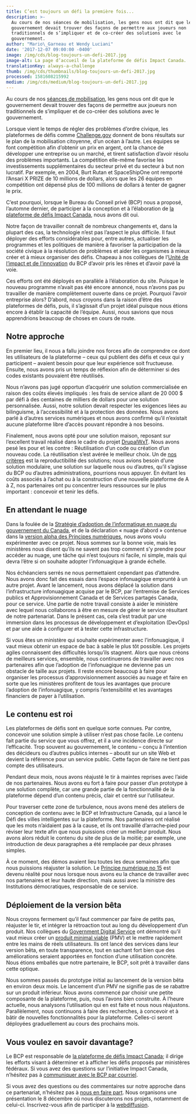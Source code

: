 ```yaml
---
title: C’est toujours un défi la première fois...
description: >-
  Au cours de nos séances de mobilisation, les gens nous ont dit que le
  gouvernement devait trouver des façons de permettre aux joueurs non
  traditionnels de s’impliquer et de co-créer des solutions avec le
  gouvernement.
author: "Mario\_Garneau et Wendy Luciani"
date: '2017-12-07 09:00:00 -0400'
image: /img/cds/blog-toujours-un-defi-2017.jpg
image-alt: La page d’accueil de la plateforme de défis Impact Canada.
translationKey: always-a-challenge
thumb: /img/cds/thumbnails/blog-toujours-un-defi-2017.jpg
processed: 1581608215992
medium: /img/cds/medium/blog-toujours-un-defi-2017.jpg
---
```

Au cours de nos [séances de mobilisation](/commencement-de-la-conversation/rapport-complet/), les gens nous ont dit que le gouvernement devait trouver des façons de permettre aux joueurs non traditionnels de s’impliquer et de co-créer des solutions avec le gouvernement.

Lorsque vient le temps de régler des problèmes d’ordre civique, les plateformes de défis comme [Challenge.gov](https://www.challenge.gov/list/) donnent de bons résultats sur le plan de la mobilisation citoyenne, d’un océan à l’autre. Les équipes se font compétition afin d’obtenir un prix en argent, ont la chance de développer une entreprise ou un marché, et tirent satisfaction d’avoir résolu des problèmes importants. La compétition elle-même favorise les investissements supplémentaires du secteur privé et du secteur à but non lucratif. Par exemple, en 2004, Burt Rutan et SpaceShipOne ont remporté l’Ansari X PRIZE de 10 millions de dollars, alors que les 26 équipes en compétition ont dépensé plus de 100 millions de dollars à tenter de gagner le prix.

C’est pourquoi, lorsque le Bureau du Conseil privé (BCP) nous a proposé, l’automne dernier, de participer à la conception et à l’élaboration de [la plateforme de défis Impact Canada](https://impact.canada.ca/fr), nous avons dit oui. 

Notre façon de travailler connaît de nombreux changements et, dans la plupart des cas, la technologie n’est pas l’aspect le plus difficile. Il faut déployer des efforts considérables pour, entre autres, actualiser les programmes et les politiques de manière à favoriser la participation de la société civique à la résolution de problèmes et aider les organismes à mieux créer et à mieux organiser des défis. Chapeau à nos collègues de l’[Unité de l’impact et de l’innovation](https://www.canada.ca/fr/centre-innovation.html) du BCP d’avoir pris les rênes et d’avoir pavé la voie. 

Ces efforts ont été déployés en parallèle à l’élaboration du site. Puisque le nouveau programme n’avait pas été encore annoncé, nous n’avons pas pu travailler de manière complètement ouverte dans ce projet. Pourquoi l’avoir entreprise alors? D’abord, nous croyons dans la raison d’être des plateformes de défis, puis, il s’agissait d’un projet idéal puisque nous étions encore à établir la capacité de l’équipe. Aussi, nous savions que nous apprendrions beaucoup de choses en cours de route. 

## Notre approche

En premier lieu, il nous a fallu joindre nos forces afin de comprendre ce dont les utilisateurs de la plateforme – ceux qui publient des défis et ceux qui y participent – avaient besoin pour que leur expérience soit fructueuse. Ensuite, nous avons pris un temps de réflexion afin de déterminer si des codes existants pouvaient être réutilisés. 

Nous n’avons pas jugé opportun d’acquérir une solution commercialisée en raison des coûts élevés impliqués&nbsp;: les frais de service allant de 20&nbsp;000&nbsp;$ par défi à des centaines de milliers de dollars pour une solution personnalisée. Aussi, notre solution devait respecter les exigences liées au bilinguisme, à l’accessibilité et à la protection des données. Nous avons parlé à d’autres services numériques et nous avons confirmé qu’il n’existait aucune plateforme libre d’accès pouvant répondre à nos besoins. 

Finalement, nous avons opté pour une solution maison, reposant sur l’excellent travail réalisé dans le cadre du projet [DrupalWxT](https://github.com/drupalwxt/wxt). Nous avons pesé les pour et les contre&nbsp;: Réutilisation d’un code ou création d’un nouveau code. La réutilisation s’est avérée le meilleur choix. Un de [nos critères](/2017/08/24/choisir-nos-projets/) est la reproductibilité des solutions; nous avions besoin d’une solution modulaire, une solution sur laquelle nous ou d’autres, qu’il s’agisse du BCP ou d’autres administrations, pourrions nous appuyer. En évitant les coûts associés à l’achat ou à la construction d’une nouvelle plateforme de A à Z, nos partenaires ont pu concentrer leurs ressources sur le plus important&nbsp;: concevoir et tenir les défis. 

## En attendant le nuage 

Dans la foulée de la [Stratégie d’adoption de l’informatique en nuage du gouvernement du Canada](https://www.canada.ca/fr/secretariat-conseil-tresor/services/technologie-information/informatique-nuage/strategie-adoption-information-nuage-gouvernement-canada.html), et de la déclaration «&nbsp;nuage d’abord&nbsp;» contenue dans la [version alpha des Principes numériques](http://ouvert.canada.ca/fr/blogue/principes-numeriques), nous avons voulu expérimenter avec ce projet. Nous sommes sur la bonne voie, mais les ministères nous disent qu’ils ne savent pas trop comment s’y prendre pour accéder au nuage, une tâche qui n’est toujours ni facile, ni simple, mais qui devra l’être si on souhaite adopter l’infonuagique à grande échelle. 

Nos échéanciers serrés ne nous permettaient cependant pas d’attendre. Nous avons donc fait des essais dans l’espace infonuagique emprunté à un autre projet. Avant le lancement, nous avons déplacé la solution dans l’infrastructure infonuagique acquise par le BCP, par l’entremise de Services publics et Approvisionnement Canada et de Services partagés Canada, pour ce service. Une partie de notre travail consiste à aider le ministère avec lequel nous collaborons à être en mesure de gérer le service résultant de notre partenariat. Dans le présent cas, cela s’est traduit par une immersion dans les processus de développement et d’exploitation (DevOps) et par une aide à configurer et à tester cette infrastructure. 

Si vous êtes un ministère qui souhaite expérimenter avec l’infonuagique, il vaut mieux obtenir un espace de bac à sable le plus tôt possible. Les projets agiles connaissent des difficultés lorsqu’ils stagnent. Alors que nous créons de meilleurs services, ensemble, nous continuerons de travailler avec nos partenaires afin que l’adoption de l’infonuagique ne devienne pas un obstacle de taille aux projets. Il reste encore beaucoup à faire pour organiser les processus d’approvisionnement associés au nuage et faire en sorte que les ministères profitent de tous les avantages que procure l’adoption de l’infonuagique, y compris l’extensibilité et les avantages financiers de payer à l’utilisation. 


## Le contenu est roi 

Les plateformes de défis sont en quelque sorte connues. Par contre, concevoir une solution simple à utiliser n’est pas chose facile. Le contenu fait partie du service que vous offrez, et il a une incidence directe sur l’efficacité. Trop souvent au gouvernement, le contenu – conçu à l’intention des décideurs ou d’autres publics internes – aboutit sur un site Web et devient la référence pour un service public. Cette façon de faire ne tient pas compte des utilisateurs. 

Pendant deux mois, nous avons réajusté le tir à maintes reprises avec l’aide de nos partenaires. Nous avons eu fort à faire pour passer d’un prototype à une solution complète, car une grande partie de la fonctionnalité de la plateforme dépend d’un contenu précis, clair et centré sur l’utilisateur. 

Pour traverser cette zone de turbulence, nous avons mené des ateliers de conception de contenu avec le BCP et Infrastructure Canada, qui a lancé le Défi des villes intelligentes sur la plateforme. Nos partenaires ont réalisé que les mots n’aidaient pas à la cause, et ils ont travaillé d’arrache‑pied pour réviser leur texte afin que nous puissions créer un meilleur produit. Nous avons alors réduit le contenu du site de plus de la moitié; par exemple, une introduction de deux paragraphes a été remplacée par deux phrases simples. 


À ce moment, des démos avaient lieu toutes les deux semaines afin que nous puissions réajuster la solution. Le [Principe numérique no 15](http://ouvert.canada.ca/fr/blogue/principes-numeriques) est devenu réalité pour nous lorsque nous avons eu la chance de travailler avec nos partenaires et leur haute direction, mais aussi avec la ministre des Institutions démocratiques, responsable de ce service.  

## Déploiement de la version bêta

Nous croyons fermement qu’il faut commencer par faire de petits pas, réajuster le tir, et intégrer la rétroaction tout au long du développement d’un produit. Nos collègues du [Government Digital Service](https://gds.blog.gov.uk/) ont démontré qu’il vaut mieux créer un [produit minimal viable](https://fr.wikipedia.org/wiki/Produit_minimum_viable) (PMV) et le mettre rapidement entre les mains de réels utilisateurs. Ils ont lancé des services dans leur version bêta, en toute transparence, tout en sachant fort bien que des améliorations seraient apportées en fonction d’une utilisation concrète. Nous étions emballés que notre partenaire, le BCP, soit prêt à travailler dans cette optique.  

Nous sommes passés du prototype initial au lancement de la version bêta en environ deux mois. Le lancement d’un PMV ne signifie pas de se rabattre sur un produit inférieur. Nous avons commencé par choisir une petite composante de la plateforme, puis, nous l’avons bien construite. À l’heure actuelle, nous analysons l’utilisation qui en est faite et nous nous réajustons. Parallèlement, nous continuons à faire des recherches, à concevoir et à bâtir de nouvelles fonctionnalités pour la plateforme. Celles-ci seront déployées graduellement au cours des prochains mois. 

## Vous voulez en savoir davantage?

Le BCP est responsable de [la plateforme de défis Impact Canada](https://impact.canada.ca/fr); il dirige les efforts visant à déterminer et à afficher les défis proposés par ministères fédéraux. Si vous avez des questions sur l’initiative Impact Canada, n’hésitez pas à [communiquer avec le BCP par courriel](mailto:iiu-uii@pco-bcp.gc.ca). 

Si vous avez des questions ou des commentaires sur notre approche dans ce partenariat, n’hésitez pas à [nous en faire part](#contact-us-links). Nous organisons une présentation le 8 décembre où nous discuterons nos projets, notamment de celui-ci. Inscrivez-vous afin de participer à la [webdiffusion](https://www.eventbrite.ca/e/cds-show-and-tell-webcast-presentation-du-snc-web-diffusion-tickets-40847158952).



